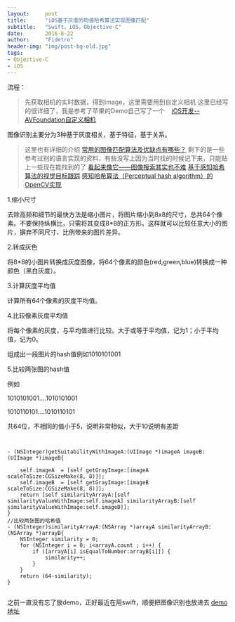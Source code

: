 ```yaml
---
layout:     post
title:      "iOS基于灰度的均值哈希算法实现图像匹配"
subtitle:   "Swift，iOS，Objective-C"
date:       2016-8-22
author:     "Fidetro"
header-img: "img/post-bg-old.jpg"
tags:
- Objective-C
- iOS
---
```

流程：

> 先获取相机的实时数据，得到image，这里需要用到自定义相机
这里已经写的很详细了，我是参考了苹果的Demo自己写了一个  
 [iOS开发--AVFoundation自定义相机](http://www.jianshu.com/p/5860087c8981) 



 图像识别主要分为3种基于灰度相关，基于特征，基于关系。
> 这里也有详细的介绍[](https://www.zhihu.com/question/20771624)
[](https://www.zhihu.com/question/20771624)
[常用的图像匹配算法及优缺点有哪些？](https://www.zhihu.com/question/20771624)
剩下的是一些参考过别的语言实现的资料，有些没写上因为当时找的时候记下来，只能贴上一些现在能找到的了
[看起来像它——图像搜索其实也不难](http://blog.csdn.net/luoweifu/article/details/8220992)
[基于感知哈希算法的视觉目标跟踪](http://blog.csdn.net/zouxy09/article/details/17471401)
[感知哈希算法（Perceptual hash algorithm）的OpenCV实现](http://blog.csdn.net/forthcriminson/article/details/8729000)

1.缩小尺寸

去除高频和细节的最快方法是缩小图片，将图片缩小到8x8的尺寸，总共64个像素。不要保持纵横比，只需将其变成8*8的正方形。这样就可以比较任意大小的图片，摒弃不同尺寸、比例带来的图片差异。

2.转成灰色

将8*8的小图片转换成灰度图像，将64个像素的颜色(red,green,blue)转换成一种颜色（黑白灰度）。

3.计算灰度平均值

计算所有64个像素的灰度平均值。

4.比较像素灰度平均值

将每个像素的灰度，与平均值进行比较。大于或等于平均值，记为1；小于平均值，记为0。

组成出一段图片的hash值例如1010101001

5.比较两张图的hash值

例如

1010101001....1010101001

1010110101....1010110101 

共64位，不相同的值小于5，说明非常相似，大于10说明有差距


```objc


- (NSInteger)getSuitabilityWithImageA:(UIImage *)imageA imageB:(UIImage *)imageB{
    
    self.imageA  = [self getGrayImage:[imageA scaleToSize:CGSizeMake(8, 8)]];
    self.imageB  = [self getGrayImage:[imageB scaleToSize:CGSizeMake(8, 8)]];
    return [self similarityArrayA:[self similarityValueWithImage:self.imageA] similarityArrayB:[self similarityValueWithImage:self.imageB]];
}
//比较两张图的哈希值
- (NSInteger)similarityArrayA:(NSArray *)arrayA similarityArrayB:(NSArray *)arrayB{
    NSInteger similarity = 0;
    for (NSInteger i = 0; i<arrayA.count ; i++) {
        if ([arrayA[i] isEqualToNumber:arrayB[i]]) {
            similarity++;
        }
    }
    return (64-similarity);
}


```

之前一直没有忘了放demo，正好最近在用swift，顺便把图像识别也放进去
[demo地址](https://github.com/Fidetro/FIDToolKit)
